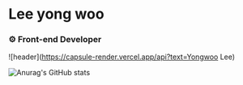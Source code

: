 # Lee yong woo
### ⚙️ Front-end Developer
![header](https://capsule-render.vercel.app/api?text=Yongwoo Lee)

![Anurag's GitHub stats](https://github-readme-stats.vercel.app/api?username=moolbum&show_icons=true&theme=tokyonight)
